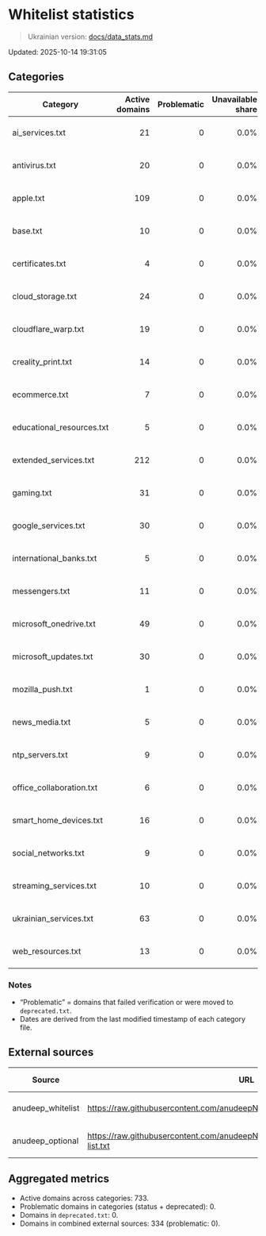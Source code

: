 # Whitelist statistics

> Ukrainian version: [docs/data_stats.md](data_stats.md)

Updated: 2025-10-14 19:31:05

## Categories
| Category | Active domains | Problematic | Unavailable share | Last check |
| --- | ---: | ---: | ---: | --- |
| ai_services.txt | 21 | 0 | 0.0% | 2025-10-12 20:27:14 |
| antivirus.txt | 20 | 0 | 0.0% | 2025-10-12 20:27:14 |
| apple.txt | 109 | 0 | 0.0% | 2025-10-12 20:27:14 |
| base.txt | 10 | 0 | 0.0% | 2025-10-12 20:27:14 |
| certificates.txt | 4 | 0 | 0.0% | 2025-10-12 20:27:14 |
| cloud_storage.txt | 24 | 0 | 0.0% | 2025-10-12 20:27:14 |
| cloudflare_warp.txt | 19 | 0 | 0.0% | 2025-10-12 20:27:14 |
| creality_print.txt | 14 | 0 | 0.0% | 2025-10-12 20:27:14 |
| ecommerce.txt | 7 | 0 | 0.0% | 2025-10-12 20:27:14 |
| educational_resources.txt | 5 | 0 | 0.0% | 2025-10-12 20:27:14 |
| extended_services.txt | 212 | 0 | 0.0% | 2025-10-12 20:27:14 |
| gaming.txt | 31 | 0 | 0.0% | 2025-10-12 20:27:14 |
| google_services.txt | 30 | 0 | 0.0% | 2025-10-12 20:27:14 |
| international_banks.txt | 5 | 0 | 0.0% | 2025-10-12 20:27:14 |
| messengers.txt | 11 | 0 | 0.0% | 2025-10-12 20:27:14 |
| microsoft_onedrive.txt | 49 | 0 | 0.0% | 2025-10-12 20:27:14 |
| microsoft_updates.txt | 30 | 0 | 0.0% | 2025-10-12 20:27:14 |
| mozilla_push.txt | 1 | 0 | 0.0% | 2025-10-12 20:27:14 |
| news_media.txt | 5 | 0 | 0.0% | 2025-10-12 20:27:14 |
| ntp_servers.txt | 9 | 0 | 0.0% | 2025-10-12 20:27:14 |
| office_collaboration.txt | 6 | 0 | 0.0% | 2025-10-12 20:27:14 |
| smart_home_devices.txt | 16 | 0 | 0.0% | 2025-10-12 20:27:14 |
| social_networks.txt | 9 | 0 | 0.0% | 2025-10-12 20:27:14 |
| streaming_services.txt | 10 | 0 | 0.0% | 2025-10-12 20:27:14 |
| ukrainian_services.txt | 63 | 0 | 0.0% | 2025-10-14 19:29:46 |
| web_resources.txt | 13 | 0 | 0.0% | 2025-10-12 20:27:14 |

### Notes
* “Problematic” = domains that failed verification or were moved to `deprecated.txt`.
* Dates are derived from the last modified timestamp of each category file.

## External sources
| Source | URL | Domains | Problematic | Unavailable share | Last update |
| --- | --- | ---: | ---: | ---: | --- |
| anudeep_whitelist | https://raw.githubusercontent.com/anudeepND/whitelist/master/domains/whitelist.txt | 191 | 0 | 0.0% | 2025-10-13 01:52:02 |
| anudeep_optional | https://raw.githubusercontent.com/anudeepND/whitelist/master/domains/optional-list.txt | 143 | 0 | 0.0% | 2025-10-13 01:52:03 |

## Aggregated metrics
* Active domains across categories: 733.
* Problematic domains in categories (status + deprecated): 0.
* Domains in `deprecated.txt`: 0.
* Domains in combined external sources: 334 (problematic: 0).
